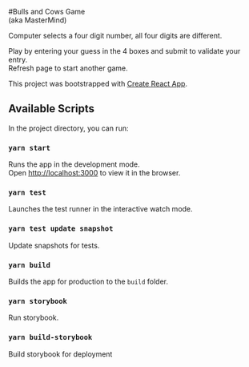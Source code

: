 #Bulls and Cows Game<br />
(aka MasterMind)<br />

Computer selects a four digit number, all four digits are different. <br />

Play by entering your guess in the 4 boxes and submit to validate your entry. <br />
Refresh page to start another game.<br />

This project was bootstrapped with [Create React App](https://github.com/facebook/create-react-app).

## Available Scripts

In the project directory, you can run:

### `yarn start`

Runs the app in the development mode.<br />
Open [http://localhost:3000](http://localhost:3000) to view it in the browser.

### `yarn test`

Launches the test runner in the interactive watch mode.<br />

### `yarn test update snapshot`

Update snapshots for tests.<br />

### `yarn build`

Builds the app for production to the `build` folder.<br />

### `yarn storybook`

Run storybook.<br />

### `yarn build-storybook`

Build storybook for deployment

